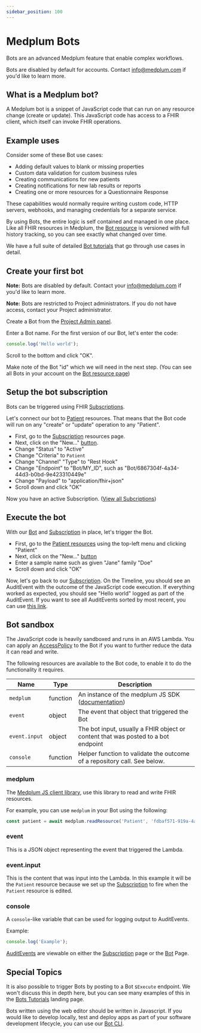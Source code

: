 ```yaml
---
sidebar_position: 100
---
```


# Medplum Bots

Bots are an advanced Medplum feature that enable complex workflows.

Bots are disabled by default for accounts. Contact info@medplum.com if you'd like to learn more.

## What is a Medplum bot?

A Medplum bot is a snippet of JavaScript code that can run on any resource change (create or update). This JavaScript code has access to a FHIR client, which itself can invoke FHIR operations.

## Example uses

Consider some of these Bot use cases:

- Adding default values to blank or missing properties
- Custom data validation for custom business rules
- Creating communications for new patients
- Creating notifications for new lab results or reports
- Creating one or more resources for a Questionnaire Response

These capabilities would normally require writing custom code, HTTP servers, webhooks, and managing credentials for a separate service.

By using Bots, the entire logic is self contained and managed in one place. Like all FHIR resources in Medplum, the [Bot resource](https://app.medplum.com/Bot) is versioned with full history tracking, so you can see exactly what changed over time.

We have a full suite of detailed [Bot tutorials](https://docs.medplum.com/tutorials/bots/intro) that go through use cases in detail.

## Create your first bot

**Note:** Bots are disabled by default. Contact your info@medplum.com if you'd like to learn more.

**Note:** Bots are restricted to Project administrators. If you do not have access, contact your Project administrator.

Create a Bot from the [Project Admin panel](https://app.medplum.com/admin/project).

Enter a Bot name. For the first version of our Bot, let's enter the code:

```javascript
console.log('Hello world');
```

Scroll to the bottom and click "OK".

Make note of the Bot "id" which we will need in the next step. (You can see all Bots in your account on the [Bot resource page](https://app.medplum.com/Bot))

## Setup the bot subscription

Bots can be triggered using FHIR [Subscriptions](/api/fhir/resources/subscription).

Let's connect our bot to [Patient](/api/fhir/resources/patient) resources. That means that the Bot code will run on any "create" or "update" operation to any "Patient".

- First, go to the [Subscription](https://app.medplum.com/Subscription) resources page.
- Next, click on the "New..." [button](https://app.medplum.com/Subscription/new).
- Change "Status" to "Active"
- Change "Criteria" to `Patient`
- Change "Channel" "Type" to "Rest Hook"
- Change "Endpoint" to "Bot/MY_ID", such as "Bot/6867304f-4a34-44d3-b0bd-9e423310449e"
- Change "Payload" to "application/fhir+json"
- Scroll down and click "OK"

Now you have an active Subscription. ([View all Subcriptions](https://app.medplum.com/Subscription))

## Execute the bot

With our [Bot](https://app.medplum.com/Bot) and [Subscription](https://app.medplum.com/Subscription) in place, let's trigger the Bot.

- First, go to the [Patient resources](https://app.medplum.com/Patient) using the top-left menu and clicking "Patient"
- Next, click on the "New..." [button](https://app.medplum.com/Patient/new)
- Enter a sample name such as given "Jane" family "Doe"
- Scroll down and click "OK"

Now, let's go back to our [Subscription](https://app.medplum.com/Subscription). On the Timeline, you should see an AuditEvent with the outcome of the JavaScript code execution. If everything worked as expected, you should see "Hello world" logged as part of the AuditEvent.  If you want to see all AuditEvents sorted by most recent, you can use [this link](https://app.medplum.com/AuditEvent?_count=20&_fields=id,_lastUpdated&_offset=0&_sort=-_lastUpdated).

## Bot sandbox

The JavaScript code is heavily sandboxed and runs in an AWS Lambda.  You can apply an [AccessPolicy](https://app.medplum.com/AccessPolicy) to the Bot if you want to further reduce the data it can read and write.

The following resources are available to the Bot code, to enable it to do the functionality it requires.

| Name              | Type     | Description                                                                       |
| ----------------- | -------- | --------------------------------------------------------------------------------- |
| `medplum`       | function   | An instance of the medplum JS SDK ([documentation](https://docs.medplum.com/typedoc/core/index.html))                             |
| `event`         | object   | The event that object that triggered the Bot |
| `event.input`   | object   | The bot input, usually a FHIR object or content that was posted to a bot endpoint                                              |
| `console`       | function | Helper function to validate the outcome of a repository call. See below.          |

### medplum

The [Medplum JS client library](https://docs.medplum.com/typedoc/core/index.html), use this library to read and write FHIR resources.  

For example, you can use `medplum` in your Bot using the following:

```javascript
const patient = await medplum.readResource('Patient', 'fdbaf571-919a-4a08-a671-7dffe4340da8');
```

### event

This is a JSON object representing the event that triggered the Lambda.

### event.input

This is the content that was input into the Lambda.  In this example it will be the `Patient` resource because we set up the [Subscription](https://app.medplum.com/Subscription) to fire when the `Patient` resource is edited.

### console

A `console`-like variable that can be used for logging output to AuditEvents.

Example:

```javascript
console.log('Example');
```

[AuditEvents](https://docs.medplum.com/api/fhir/resources/auditevent) are viewable on either the [Subscription](https://app.medplum.com/Bot) page or the [Bot](https://app.medplum.com/Bot) Page.

## Special Topics

It is also possible to trigger Bots by posting to a Bot `$Execute` endpoint.  We won't discuss this in depth here, but you can see many examples of this in the [Bots Tutorials](https://docs.medplum.com/tutorials/bots/intro) landing page.

Bots written using the web editor should be written in Javascript.  If you would like to develop locally, test and deploy apps as part of your software development lifecycle, you can use our [Bot CLI](https://github.com/medplum/medplum-demo-bots).